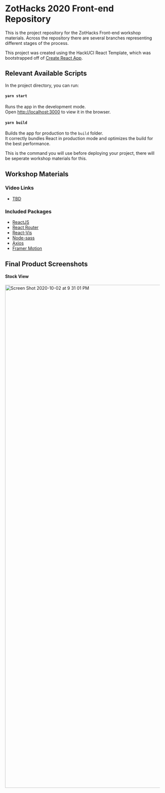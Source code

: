 # ZotHacks 2020 Front-end Repository

This is the project repository for the ZotHacks Front-end workshop materials. Across the repository there are several branches representing different stages of the process.

This project was created using the HackUCI React Template, which was bootstrapped off of [Create React App](https://github.com/facebook/create-react-app).

## Relevant Available Scripts 

In the project directory, you can run:

#### `yarn start`

Runs the app in the development mode.<br />
Open [http://localhost:3000](http://localhost:3000) to view it in the browser.

#### `yarn build`

Builds the app for production to the `build` folder.<br />
It correctly bundles React in production mode and optimizes the build for the best performance.

This is the command you will use before deploying your project, there will be seperate workshop materials for this.

## Workshop Materials

### Video Links

* [TBD](https://google.com/)

### Included Packages

* [ReactJS](https://reactjs.org/)
* [React Router](https://reactrouter.com/web/guides/quick-start)
* [React-Vis](https://uber.github.io/react-vis/)
* [Node-sass](https://sass-lang.com/)
* [Axios](https://www.npmjs.com/package/axios)
* [Framer Motion](https://www.framer.com/motion/)

## Final Product Screenshots

#### Stock View
<img width="1633" alt="Screen Shot 2020-10-02 at 9 31 01 PM" src="https://user-images.githubusercontent.com/13127625/95133850-c9212680-0716-11eb-8808-8167e208fd63.png">

